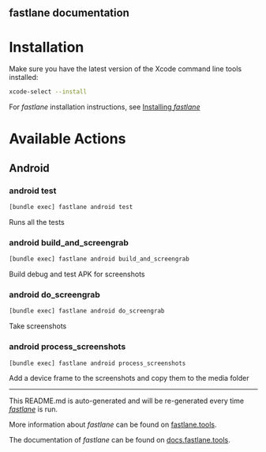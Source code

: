 fastlane documentation
----

# Installation

Make sure you have the latest version of the Xcode command line tools installed:

```sh
xcode-select --install
```

For _fastlane_ installation instructions, see [Installing _fastlane_](https://docs.fastlane.tools/#installing-fastlane)

# Available Actions

## Android

### android test

```sh
[bundle exec] fastlane android test
```

Runs all the tests

### android build_and_screengrab

```sh
[bundle exec] fastlane android build_and_screengrab
```

Build debug and test APK for screenshots

### android do_screengrab

```sh
[bundle exec] fastlane android do_screengrab
```

Take screenshots

### android process_screenshots

```sh
[bundle exec] fastlane android process_screenshots
```

Add a device frame to the screenshots and copy them to the media folder

----

This README.md is auto-generated and will be re-generated every time [_fastlane_](https://fastlane.tools) is run.

More information about _fastlane_ can be found on [fastlane.tools](https://fastlane.tools).

The documentation of _fastlane_ can be found on [docs.fastlane.tools](https://docs.fastlane.tools).
